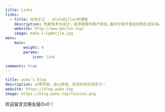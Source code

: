 ```yaml
---
title: Links
links:
  - title: 白色乐土 - aCuteKiller的博客
    description: 热爱技术与设计，追求极致的用户体验,喜欢分享开发经验和生活见闻。
    website: http://www.baifun.top/
    image: mako-1-CgWecjlm.jpg
menu:
    main: 
        weight: 4
        params:
            icon: link

comments: true
---
```


````yaml
title: wuko's blog
description: 从零开始，由心而发。欢迎共同交流学习！
website: https://blog.wuko.top
image: https://blog.wuko.top/favicon.png
````

欢迎留言交换友链OvO！